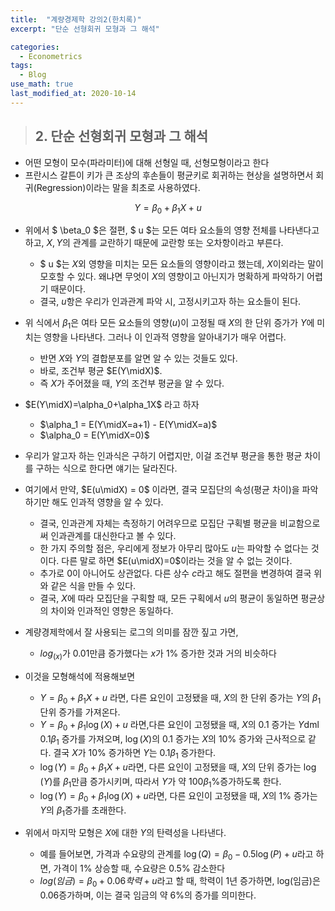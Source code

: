 ```yaml
---
title:  "계량경제학 강의2(한치록)"
excerpt: "단순 선형회귀 모형과 그 해석"

categories:
  - Econometrics
tags:
  - Blog
use_math: true
last_modified_at: 2020-10-14
---
```


> ## 2. 단순 선형회귀 모형과 그 해석

* 어떤 모형이 모수(파라미터)에 대해 선형일 때, 선형모형이라고 한다
* 프란시스 갈튼이 키가 큰 조상의 후손들이 평균키로 회귀하는 현상을 설명하면서 회귀(Regression)이라는 말을 최초로 사용하였다.

$$ Y = \beta_0 + \beta_1X+u $$

* 위에서 $ \beta_0 $은 절편, $ u $는 모든 여타 요소들의 영향 전체를 나타낸다고 하고, $X,Y$의 관계를 교란하기 때문에 교란항 또는 오차항이라고 부른다.
	* $ u $는 $X$외 영향을 미치는 모든 요소들의 영향이라고 했는데, $X$이외라는 말이 모호할 수 있다. 왜냐면 무엇이 $X$의 영향이고 아닌지가 명확하게 파악하기 어렵기 때문이다. 
	* 결국, $u$항은 우리가 인과관계 파악 시,  고정시키고자 하는 요소들이 된다. 
* 위 식에서 $\beta_1$은 여타 모든 요소들의 영향($u$)이 고정될 때 $X$의 한 단위 증가가 $Y$에 미치는 영향을 나타낸다. 그러나 이 인과적 영향을 알아내기가 매우 어렵다. 
	* 반면 $X$와 $Y$의 결합분포를 알면 알 수 있는 것들도 있다. 
	* 바로, 조건부 평균 $E(Y\midX)$. 
	* 즉 $X$가 주어졌을 때, $Y$의 조건부 평균을 알 수 있다. 
* $E(Y\midX)=\alpha_0+\alpha_1X$ 라고 하자
	* $\alpha_1 = E(Y\midX=a+1) - E(Y\midX=a)$
	* $\alpha_0 = E(Y\midX=0)$
* 우리가 알고자 하는 인과식은 구하기 어렵지만, 이걸 조건부 평균을 통한 평균 차이를 구하는 식으로 한다면 얘기는 달라진다. 
* 여기에서 만약, $E(u\midX) = 0$ 이라면, 결국 모집단의 속성(평균 차이)을 파악하기만 해도 인과적 영향을 알 수 있다.
	* 결국, 인과관계 자체는 측정하기 어려우므로 모집단 구획별 평균을 비교함으로써 인과관계를 대신한다고 볼 수 있다. 
	* 한 가지 주의할 점은, 우리에게 정보가 아무리 많아도 $u$는 파악할 수 없다는 것이다. 다른 말로 하면 $E(u\midX)=0$이라는 것을 알 수 없는 것이다. 
	* 추가로 0이 아니어도 상관없다. 다른 상수 $c$라고 해도 절편을 변경하여 결국 위와 같은 식을 만들 수 있다. 
	* 결국, $X$에 따라 모집단을 구획할 때, 모든 구획에서 $u$의 평균이 동일하면 평균상의 차이와 인과적인 영향은 동일하다.

* 계량경제학에서 잘 사용되는 로그의 의미를 잠깐 짚고 가면,
	* $log_(x)$가 0.01만큼 증가했다는 $x$가 1% 증가한 것과 거의 비슷하다
* 이것을 모형해석에 적용해보면
	* $Y=\beta_0+\beta_1X+u$ 라면, 다른 요인이 고정됐을 때, $X$의 한 단위 증가는 $Y$의 $\beta_1$단위 증가를 가져온다.
	* $Y=\beta_0+\beta_1\log(X)+u$ 라면,다른 요인이 고정됐을 때, $X$의 0.1 증가는 $Y$dml 0.1$\beta_1$ 증가를 가져오며, $\log(X)$의 0.1 증가는 $X$의 10% 증가와 근사적으로 같다. 결국 $X$가 10% 증가하면 $Y$는 0.1$\beta_1$ 증가한다.
	* $\log(Y)=\beta_0+\beta_1X+u$라면, 다른 요인이 고정됐을 때, $X$의 단위 증가는 $\log(Y)$를 $\beta_1$만큼 증가시키며, 따라서 $Y$가 약 100$\beta_1$%증가하도록 한다.
	* $\log(Y)=\beta_0+\beta_1\log(X)+u$라면, 다른 요인이 고정됐을 때, $X$의 1% 증가는 $Y$의 $\beta_1%$증가를 초래한다.
* 위에서 마지막 모형은 $X$에 대한 $Y$의 탄력성을 나타낸다.
	* 예를 들어보면, 가격과 수요량의 관계를 $\log(Q)=\beta_0-0.5\log(P)+u$라고 하면, 가격이 1% 상승할 때, 수요량은 0.5% 감소한다
	* $log(임금)=\beta_0+0.06학력+u$라고 할 때, 학력이 1년 증가하면, log(임금)은 0.06증가하며, 이는 결국 임금의 약 6%의 증가를 의미한다.